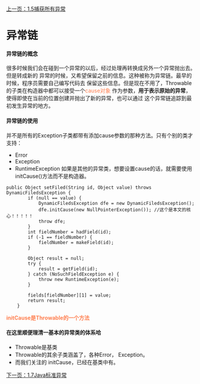 [上一页：1.5捕获所有异常](/ThinkingInJava原版/异常捕获/1.5捕获所有异常.md)
# 异常链
#### 异常链的概念
很多时候我们会在碰到一个异常的以后，经过处理再转换成另外一个异常抛出去。但是转成新的
异常的时候，又希望保留之前的信息。这种被称为异常链。最早的时候，程序员需要自己编写代码去
保留这些信息。但是现在不用了，Throwable的子类在构造器中都可以接受一个<font color=#FF7F50>cause对象</font>
作为参数，**用于表示原始的异常**，使得即使在当前的位置创建并抛出了新的异常，也可以通过
这个异常链追踪到最初发生异常的地方。

#### 异常链的使用
并不是所有的Exception子类都带有添加cause参数的那种方法。只有个别的类才支持：
- Error
- Exception
- RuntimeException
如果是其他的异常类，想要设置cause的话，就需要使用initCause()方法而不是构造器。
```
public Object setFiled(String id, Object value) throws DynamicFiledsException {
        if (null == value) {
            DynamicFiledsException dfe = new DynamicFiledsException();
            dfe.initCause(new NullPointerException()); //这个是本文的核心！！！！！
            throw dfe;
        }
        int fieldNumber = hadField(id);
        if (-1 == fieldNumber) {
            fieldNumber = makeField(id);
        }

        Object result = null;
        try {
            result = getField(id);
        } catch (NoSuchFieldException e) {
            throw new RuntimeException(e);
        }

        fields[fieldNumber][1] = value;
        return result;
    }
```
<font color=#FF7F50>**initCause是Throwable的一个方法**</font>

#### 在这里顺便理清一基本的异常类的体系哈
- Throwable是基类
- Throwable的其余子类涵盖了，各种Error， Exception。
- 而我们关注的 initCause，已经在基类中有。

[下一页：1.7Java标准异常](/ThinkingInJava原版/异常捕获/1.7Java标准异常.md)